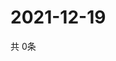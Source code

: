 # 2021-12-19
  共 0条

  <!-- BEGIN -->
  <!-- 最后更新时间Sun Dec 19 2021 22:03:01 GMT+0000 (Coordinated Universal Time) -->
  
  <!-- END -->
  
  